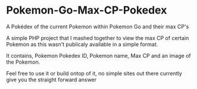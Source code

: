 # Pokemon-Go-Max-CP-Pokedex
A Pokédex of the current Pokemon within Pokemon Go and their max CP's

A simple PHP project that I mashed together to view the max CP of certain Pokemon as this wasn't publicaly available in
a simple format. 

It contains, Pokemon Pokedex ID, Pokemon name, Max CP and an image of the Pokemon.

Feel free to use it or build ontop of it, no simple sites out there currently give you the straight forward answer 
